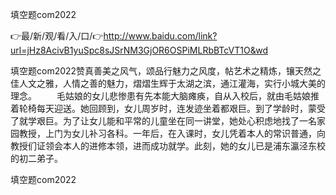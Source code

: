 填空题com2022

👉最/新/观/看/入/口/👉http://www.baidu.com/link?url=jHz8AcivB1yuSpc8sJSrNM3GjOR6OSPiMLRbBTcVT1O&wd

填空题com2022赞真善美之风气，颂品行魅力之风度，帖艺术之精炼，镶天然之佳人文之雅，人情之善的魅力，熠熠生辉于太湖之滨，通江灌海，实行小城大美的理念。
　　毛姑娘的女儿悲惨患有先本能大脑瘫痪，自从入校后，就由毛姑娘推着轮椅每天迎送。她回顾到，女儿周岁时，连发迹坐着都艰巨。到了学龄时，蒙受了就学艰巨。为了让女儿能和平常的儿童坐在同一讲堂，她处心积虑地找了一名家园教授，上门为女儿补习各科。一年后，在入课时，女儿凭着本人的常识普通，向教授们证领会本人的进修本领，进而成功就学。此刻，她的女儿已是浦东瀛泾东校的初二弟子。


填空题com2022
